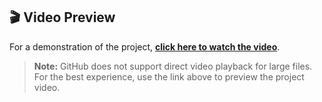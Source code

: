 ## 🎬 Video Preview

For a demonstration of the project, [**click here to watch the video**](https://jaigumk-my.sharepoint.com/:v:/g/personal/armagan_jaigumk_onmicrosoft_com/ETO0_0ezr9ROtbMyNMJEShMBjsgIRS3UJGg8vrqQZGNd_w?e=Ht2Gjc).

> **Note:** GitHub does not support direct video playback for large files.  
> For the best experience, use the link above to preview the project video.
